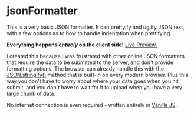 # jsonFormatter

This is a very basic JSON formatter. It can prettyify and uglify JSON text, with a few options as to how to handle indentation when prettifying.

**Everything happens *entirely* on the client side!** [Live Preview.][preview]

I created this because I was frustrated with other online JSON formatters that require the data to be submitted to the server, and don't provide formatting options. The browser can already handle this with the [JSON.stringify()][stringify] method that is built-in on every modern browser. Plus this way you don't have to worry about where your data goes when you hit submit, and you don't have to wait for it to upload when you have a very large chunk of data.

No internet connection is even required - written entirely in [Vanilla JS][vanillajs].


[preview]: https://tilde.ampersand.space/json-formatter/
[stringify]: https://developer.mozilla.org/en-US/docs/Web/JavaScript/Reference/Global_Objects/JSON/stringify
[vanillajs]: http://vanilla-js.com/
